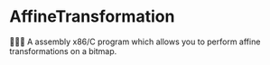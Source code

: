 # AffineTransformation
🙂🔄🙃 A assembly x86/C program which allows you to perform affine transformations on a bitmap.
